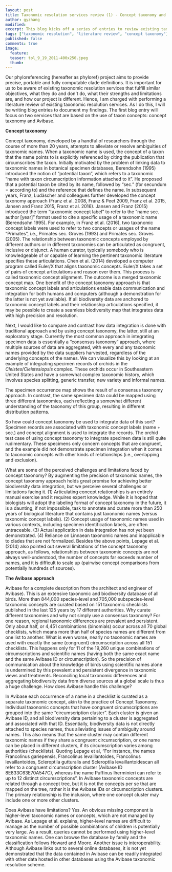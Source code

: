 ```yaml
---
layout: post
title: Taxonomic resolution services review (1) - Concept taxonomy and Avibase
author: gyzhang
modified:
excerpt: This blog kicks off a series of entries to review existing taxonomic resolution services and tools.
tags: ["taxonomic resolution", "literature review", "concept taxonomy"]
published: false
comments: true
image:
  feature: 
  teaser: tol_9_19_2011-400x250.jpeg
  thumb: 
---
```


Our phyloreferencing (hereafter as phyloref) project aims to provide precise, portable and fully computable clade definitions. It is important for us to be aware of existing taxonomic resolution services that fulfill similar objectives, what they do and don't do, what their strengths and limitations are, and how our project is different. Hence, I am charged with performing a literature review of existing taxonomic resolution services. As I do this, I will be writing blog entries to document my findings. The first blog entry will focus on two services that are based on the use of taxon concepts: concept taxonomy and Avibase.

**Concept taxonomy**

Concept taxonomy, developed by a handful of researchers through the course of more than 20 years, attempts to alleviate or resolve ambiguities of taxonomic names. When a taxonomic name is used, the concept of a taxon that the name points to is explicitly referenced by citing the publication that circumscribes the taxon. Initially motivated by the problem of linking data to taxonomic names in botanical specimen databases, Berendsohn (1995) introduced the notion of “potential taxon”, which refers to a taxonomic “name with taxon circumscription information attached to it”. He proposed that a potential taxon be cited by its name, followed by “sec.” (for secundum = according to) and the reference that defines the name. In subsequent years, Franz, Ludäscher and colleagues further developed the concept taxonomy approach (Franz et al. 2008, Franz & Peet 2009, Franz et al. 2015, Jansen and Franz 2015, Franz et al. 2016). Jansen and Franz (2015) introduced the term “taxonomic concept label” to refer to the “name sec. author [year]” format used to cite a specific usage of a taxonomic name (Berendsohn 1995). For example, in Franz et al. (2016), two taxonomic concept labels were used to refer to two concepts or usages of the name “Primates”, i.e., Primates sec. Groves (1993) and Primates sec. Groves (2005). The relationship between taxonomic concepts employed by different authors or in different taxonomies can be articulated as congruent, inclusive or disjunct. A human curator, typically somebody who is knowledgeable of or capable of learning the pertinent taxonomic literature specifies these articulations. Chen et al. (2014) developed a computer program called Euler/X that aligns taxonomic concepts. Euler/X takes a set of pairs of concept articulations and reason over them. This process is called taxonomic concept alignment. The outcome is a merged taxonomic concept map. One benefit of the concept taxonomy approach is that taxonomic concept labels and articulations enable data communication and integration for both humans and computers (although a demonstration for the latter is not yet available). If all biodiversity data are anchored to taxonomic concept labels and their relationship articulations specified, it may be possible to create a seamless biodiversity map that integrates data with high precision and resolution.

Next, I would like to compare and contrast how data integration is done with traditional approach and by using concept taxonomy, the latter, still at an exploratory stage. Currently the most common approach in integrating specimen data is essentially a “consensus taxonomy” approach, where multiple sources of data are aggregated, with every and any taxonomic names provided by the data suppliers harvested, regardless of the underlying concepts of the names. We can visualize this by looking at an example of integrating specimen records of orchids in the *Cleistes*/*Cleistesiopsis* complex. These orchids occur in Southeastern United States and have a somewhat complex taxonomic history, which involves species splitting, generic transfer, new variety and informal names.


The specimen occurrence map shows the result of a consensus taxonomy approach. In contrast, the same specimen data could be mapped using three different taxonomies, each reflecting a somewhat different understanding of the taxonomy of this group, resulting in different distribution patterns.

So how could concept taxonomy be used to integrate data of this sort? Specimen records are associated with taxonomic concept labels (name + sec.) and concept alignment is used to integrate the records. The orchid test case of using concept taxonomy to integrate specimen data is still quite rudimentary. These specimens only concern concepts that are congruent, and the example did not demonstrate specimen integration when it comes to taxonomic concepts with other kinds of relationships (i.e., overlapping and exclusion).

What are some of the perceived challenges and limitations faced by concept taxonomy? By augmenting the precision of taxonomic names, the concept taxonomy approach holds great promise for achieving better biodiversity data integration, but we perceive several challenges or limitations facing it. (1) Articulating concept relationships is an entirely manual exercise and it requires expert knowledge. While it is hoped that biologists will adopt the labeling format of concept taxonomy in the future, it is a daunting, if not impossible, task to annotate and curate more than 250 years of biological literature that contains just taxonomic names (versus taxonomic concept labels). (2) Concept usage of taxonomic names used in various contexts, including specimen identification labels, are often untraceable. (3) Actual application in data integration has not yet been demonstrated. (4) Reliance on Linnaean taxonomic names and inapplicable to clades that are not formalized. Besides the above points, Lepage et al. (2014) also pointed out several limitations of the concept taxonomy approach, as follows, relationships between taxonomic concepts are not always well-understood, the number of concepts far exceeds number of names, and it is difficult to scale up (pairwise concept comparisons from potentially hundreds of sources). 
  
**The Avibase approach**

Avibase for a complete description from the architect and engineer of Avibase). This is an extensive taxonomic and biodiversity database of all birds. More than 844,000 species-level and 705,000 subspecies-level taxonomic concepts are curated based on 151 taxonomic checklists published in the last 125 years by 17 different authorities. Why curate different taxonomies and why not simply use a consensus taxonomy? For one reason, regional taxonomic differences are prevalent and persistent. Only about half, or 4,451 combinations (binomials) occur across all 70 global checklists, which means more than half of species names are different from one list to another. What is even worse, nearly no taxonomic names are used with exactly the same (congruent) circumscription across all 151 checklists. This happens only for 11 of the 19,260 unique combinations of circumscriptions and scientific names (having both the same exact name and the same Avibase ID or circumscription). So the precision of communication about the knowledge of birds using scientific names alone is undermined by this prevalent and persistent divergence in taxonomic views and treatments. Reconciling local taxonomic differences and aggregating biodiversity data from diverse sources at a global scale is thus a huge challenge. How does Avibase handle this challenge?

In Avibase each occurrence of a name in a checklist is curated as a separate taxonomic concept, akin to the practice of Concept Taxonomy. Individual taxonomic concepts that have congruent circumscriptions are grouped into the same “circumscription cluster”. Each cluster is given an Avibase ID, and all biodiversity data pertaining to a cluster is aggregated and associated with that ID. Essentially, biodiversity data is not directly attached to species names, thus alleviating issues of ambiguity around names. This also means that the same cluster may contain different taxonomic names if they share a congruent circumscription, or one name can be placed in different clusters, if its circumscription varies among authorities (checklists). Quoting Lepage et al, “For instance, the names Francolinus gariepensis, Francolinus levaillantoides, Francolinus levaillantoides, Scleroptila gutturalis and Scleroptila levaillantoidescan all refer to a congruent circumscription cluster (Avibase ID 8E833C63E70A547C), whereas the name Puffinus lherminieri can refer to up to 12 distinct circumscriptions”. In Avibase taxonomic concepts are related through a concept tree, but it is not the concepts per se that are mapped on the tree, rather it is the Avibase IDs or circumscription clusters. The primary relationship is the inclusion, where one concept cluster may include one or more other clusters.

Does Avibase have limitations? Yes. An obvious missing component is higher-level taxonomic names or concepts, which are not managed by Avibase. As Lepage et al. explains, higher-level names are difficult to manage as the number of possible combinations of children is potentially very large. As a result, queries cannot be performed using higher-level taxonomic names. One can browse the database by family and the classification follows Howard and Moore. Another issue is interoperability. Although Avibase links out to several online databases, it is not yet demonstrated that the data contained in Avibase can be readily integrated with other data hosted in other databases using the Avibase taxonomic resolution scheme.
